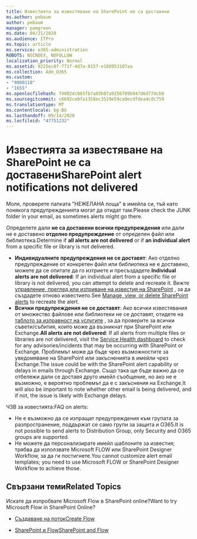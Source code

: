 ```yaml
---
title: Известията за известяване на SharePoint не са доставени
ms.author: pebaum
author: pebaum
manager: pamgreen
ms.date: 04/21/2020
ms.audience: ITPro
ms.topic: article
ms.service: o365-administration
ROBOTS: NOINDEX, NOFOLLOW
localization_priority: Normal
ms.assetid: 9225ec0f-771f-4d7a-8157-e188953107aa
ms.collection: Adm_O365
ms.custom:
- "9000118"
- "1655"
ms.openlocfilehash: f4002dc865fb7a03b07a9256709b947d6d774cb0
ms.sourcegitcommit: c6692ce0fa1358ec3529e59ca0ecdfdea4cdc759
ms.translationtype: MT
ms.contentlocale: bg-BG
ms.lasthandoff: 09/14/2020
ms.locfileid: "47751232"
---
```

# <a name="sharepoint-alert-notifications-not-delivered"></a><span data-ttu-id="30d9b-102">Известията за известяване на SharePoint не са доставени</span><span class="sxs-lookup"><span data-stu-id="30d9b-102">SharePoint alert notifications not delivered</span></span>

<span data-ttu-id="30d9b-103">Моля, проверете папката "НЕЖЕЛАНА поща" в имейла си, тъй като понякога предупрежденията могат да отидат там.</span><span class="sxs-lookup"><span data-stu-id="30d9b-103">Please check the JUNK folder in your email, as sometimes alerts might go there.</span></span>

<span data-ttu-id="30d9b-104">Определете дали **не са доставени всички предупреждения** или дали не е доставено **отделно предупреждение** от определен файл или библиотека.</span><span class="sxs-lookup"><span data-stu-id="30d9b-104">Determine if **all alerts are not delivered** or if **an individual alert** from a specific file or library is not delivered.</span></span>

- <span data-ttu-id="30d9b-105">**Индивидуалните предупреждения не се доставят**: Ако отделно предупреждение от конкретен файл или библиотека не е доставено, можете да се опитате да го изтриете и пресъздадете.</span><span class="sxs-lookup"><span data-stu-id="30d9b-105">**Individual alerts are not delivered**: If an individual alert from a specific file or library is not delivered, you can attempt to delete and recreate it.</span></span> <span data-ttu-id="30d9b-106">Вижте [управление, преглед или изтриване на известия на SharePoint](https://support.office.com/article/manage-view-or-delete-sharepoint-alerts-99dfb19c-9a90-4a8c-aba1-aa8c8afb0de2) , за да създадете отново известието.</span><span class="sxs-lookup"><span data-stu-id="30d9b-106">See [Manage, view, or delete SharePoint alerts](https://support.office.com/article/manage-view-or-delete-sharepoint-alerts-99dfb19c-9a90-4a8c-aba1-aa8c8afb0de2) to recreate the alert.</span></span>
- <span data-ttu-id="30d9b-107">**Всички предупреждения не се доставят**: Ако всички известявания от множество файлове или библиотеки не се доставят, отидете на [таблото за изправност на услугите](https://admin.microsoft.com/AdminPortal/Home#/servicehealth) , за да проверите за всички съвети/събития, които може да възникнат при SharePoint или Exchange.</span><span class="sxs-lookup"><span data-stu-id="30d9b-107">**All alerts are not delivered**: If all alerts from multiple files or libraries are not delivered, visit the [Service Health dashboard](https://admin.microsoft.com/AdminPortal/Home#/servicehealth) to check for any advisories/incidents that may be occurring with SharePoint or Exchange.</span></span> <span data-ttu-id="30d9b-108">Проблемът може да бъде чрез възможностите за уведомяване на SharePoint или закъсненията в имейли чрез Exchange.</span><span class="sxs-lookup"><span data-stu-id="30d9b-108">The issue could be with the SharePoint alert capability or delays in emails through Exchange.</span></span> <span data-ttu-id="30d9b-109">Също така ще бъде важно да се отбележи дали се доставя друго имейл съобщение, но ако не е възможно, е вероятно проблемът да е с закъснения на Exchange.</span><span class="sxs-lookup"><span data-stu-id="30d9b-109">It will also be important to note whether other email is being delivered, and if not, the issue is likely with Exchange delays.</span></span>

<span data-ttu-id="30d9b-110">ЧЗВ за известията:</span><span class="sxs-lookup"><span data-stu-id="30d9b-110">FAQ on alerts:</span></span>

- <span data-ttu-id="30d9b-111">Не е възможно да се изпращат предупреждения към групата за разпространение, поддържат се само групи за защита и O365.</span><span class="sxs-lookup"><span data-stu-id="30d9b-111">It is not possible to send alerts to Distribution Group, only Security and O365 groups are supported.</span></span>
- <span data-ttu-id="30d9b-112">Не можете да персонализирате имейл шаблоните за известия; трябва да използвате Microsoft FLOW или SharePoint Designer Workflow, за да ги постигнете.</span><span class="sxs-lookup"><span data-stu-id="30d9b-112">You cannot customize alert email templates; you need to use Microsoft FLOW or SharePoint Designer Workflow to achieve those.</span></span>

## <a name="related-topics"></a><span data-ttu-id="30d9b-113">Свързани теми</span><span class="sxs-lookup"><span data-stu-id="30d9b-113">Related Topics</span></span>

<span data-ttu-id="30d9b-114">Искате да изпробвате Microsoft Flow в SharePoint online?</span><span class="sxs-lookup"><span data-stu-id="30d9b-114">Want to try Microsoft Flow in SharePoint Online?</span></span>

- [<span data-ttu-id="30d9b-115">Създаване на поток</span><span class="sxs-lookup"><span data-stu-id="30d9b-115">Create Flow</span></span>](https://support.office.com/article/a9c3e03b-0654-46af-a254-20252e580d01)

- [<span data-ttu-id="30d9b-116">SharePoint и Flow</span><span class="sxs-lookup"><span data-stu-id="30d9b-116">SharePoint and Flow</span></span>](https://flow.microsoft.com//blog/sharepoint-and-flow/)
